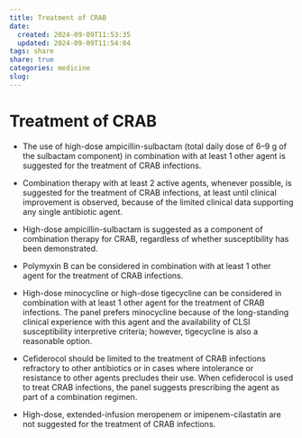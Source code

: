 ```yaml
---
title: Treatment of CRAB
date:
  created: 2024-09-09T11:53:35
  updated: 2024-09-09T11:54:04
tags: share
share: true
categories: medicine
slug: 
---
```

# Treatment of CRAB  
  
- The use of high-dose ampicillin-sulbactam (total daily dose of 6–9 g of the sulbactam component) in combination with at least 1 other agent is suggested for the treatment of CRAB infections.  
  
<!-- more -->  
  
- Combination therapy with at least 2 active agents, whenever possible, is suggested for the treatment of CRAB infections, at least until clinical improvement is observed, because of the limited clinical data supporting any single antibiotic agent.  
  
- High-dose ampicillin-sulbactam is suggested as a component of combination therapy for CRAB, regardless of whether susceptibility has been demonstrated.  
  
- Polymyxin B can be considered in combination with at least 1 other agent for the treatment of CRAB infections.  
  
- High-dose minocycline or high-dose tigecycline can be considered in combination with at least 1 other agent for the treatment of CRAB infections. The panel prefers minocycline because of the long-standing clinical experience with this agent and the availability of CLSI susceptibility interpretive criteria; however, tigecycline is also a reasonable option.  
  
- Cefiderocol should be limited to the treatment of CRAB infections refractory to other antibiotics or in cases where intolerance or resistance to other agents precludes their use. When cefiderocol is used to treat CRAB infections, the panel suggests prescribing the agent as part of a combination regimen.  
  
- High-dose, extended-infusion meropenem or imipenem-cilastatin are not suggested for the treatment of CRAB infections.